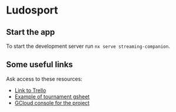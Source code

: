 # Ludosport


## Start the app

To start the development server run `nx serve streaming-companion`.

## Some useful links

Ask access to these resources:

- [Link to Trello](https://trello.com/b/5yql5Uql/ludosport)
- [Example of tournament gsheet](https://docs.google.com/spreadsheets/d/1WSziZtu7A-dnMk8gLMVhg3k3PGB9aZTsdE2vJLe6rIc/edit#gid=822723721)
- [GCloud console for the project](https://console.cloud.google.com/welcome?hl=it&project=ludosport-414716)
